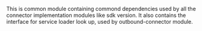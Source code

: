 This is common module containing commond dependencies used by all the connector implementation modules like sdk version. 
It also contains the interface for service loader look up, used by outbound-connector module.